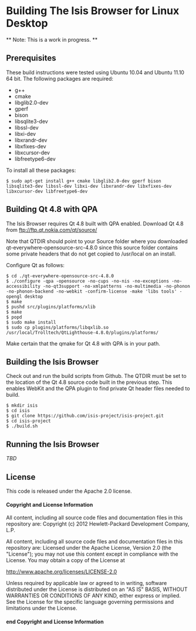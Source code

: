 # Building The Isis Browser for Linux Desktop

** Note: This is a work in progress. **

## Prerequisites

These build instructions were tested using Ubuntu 10.04 and Ubuntu 11.10 64 bit. The following packages are required:

* g++
* cmake
* libglib2.0-dev
* gperf
* bison
* libsqlite3-dev
* libssl-dev
* libxi-dev
* libxrandr-dev
* libxfixes-dev
* libxcursor-dev
* libfreetype6-dev

To install all these packages:

    $ sudo apt-get install g++ cmake libglib2.0-dev gperf bison libsqlite3-dev libssl-dev libxi-dev libxrandr-dev libxfixes-dev libxcursor-dev libfreetype6-dev

## Building Qt 4.8 with QPA

The Isis Browser requires Qt 4.8 built with QPA enabled.  Download Qt 4.8 from ftp://ftp.qt.nokia.com/qt/source/

Note that QTDIR should point to your Source folder where you downloaded qt-everywhere-opensource-src-4.8.0 since this source folder contains some private headers that do not get copied to /usr/local on an install.

Configure Qt as follows:

    $ cd ./qt-everywhere-opensource-src-4.8.0
    $ ./configure -qpa -opensource -no-cups -no-nis -no-exceptions -no-accessibility -no-qt3support -no-xmlpatterns -no-multimedia -no-phonon -no-phonon-backend -no-webkit -confirm-license -make 'libs tools' -opengl desktop
    $ make
    $ pushd src/plugins/platforms/xlib
    $ make
    $ popd
    $ sudo make install
    $ sudo cp plugins/platforms/libqxlib.so /usr/local/Trolltech/QtLighthouse-4.8.0/plugins/platforms/

Make certain that the qmake for Qt 4.8 with QPA is in your path.

## Building the Isis Browser

Check out and run the build scripts from Github. The QTDIR must be set to the location of the Qt 4.8 source code built in the previous step. This enables WebKit  and the QPA plugin to find private Qt header files needed to build.

    $ mkdir isis
    $ cd isis
    $ git clone https://github.com/isis-project/isis-project.git
    $ cd isis-project
    $ ./build.sh 

## Running the Isis Browser

_TBD_

License
-------
This code is released under the Apache 2.0 license.

#### Copyright and License Information

All content, including all source code files and documentation files in this repository are:
Copyright (c) 2012 Hewlett-Packard Development Company, L.P.

All content, including all source code files and documentation files in this repository are:
Licensed under the Apache License, Version 2.0 (the "License");
you may not use this content except in compliance with the License.
You may obtain a copy of the License at

http://www.apache.org/licenses/LICENSE-2.0

Unless required by applicable law or agreed to in writing, software
distributed under the License is distributed on an "AS IS" BASIS,
WITHOUT WARRANTIES OR CONDITIONS OF ANY KIND, either express or implied.
See the License for the specific language governing permissions and
limitations under the License.

#### end Copyright and License Information
